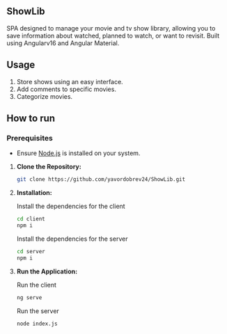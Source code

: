 ## ShowLib

SPA designed to manage your movie and tv show library, allowing you to save information about watched, planned to watch, or want to revisit. Built using Angularv16 and Angular Material.

## Usage

 1. Store shows using an easy interface. ️
 2. Add comments to specific movies.
 3. Categorize movies.

## How to run

### Prerequisites

- Ensure [Node.js](https://nodejs.org/) is installed on your system.
  
1. **Clone the Repository:**

   ```bash
   git clone https://github.com/yavordobrev24/ShowLib.git
   ```

2. **Installation:**

   Install the dependencies for the client

   ```bash
   cd client
   npm i
   ```

   Install the dependencies for the server

   ```bash
   cd server
   npm i
   ```

3. **Run the Application:**

   Run the client

   ```bash
   ng serve
   ```

   Run the server

   ```bash
   node index.js
   ```
